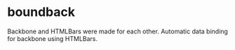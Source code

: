 boundback
=========

Backbone and HTMLBars were made for each other. Automatic data binding for backbone using HTMLBars.

